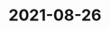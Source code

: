 # 2021-08-26

<page-tags text="发布于：2021-08-26"></page-tags>
<video-container>
  <source src="./pictures/HwVideoEditor_2021_08_26_093213887.mp4"/>
</video-container>